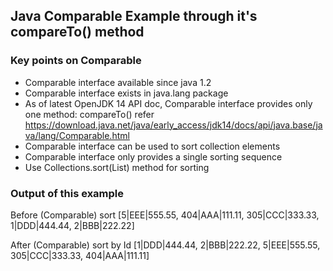 ## Java Comparable Example through it's compareTo() method

### Key points on Comparable

- Comparable interface available since java 1.2
- Comparable interface exists in java.lang package
- As of latest OpenJDK 14 API doc, Comparable interface provides only one method: compareTo()
	refer https://download.java.net/java/early_access/jdk14/docs/api/java.base/java/lang/Comparable.html
- Comparable interface can be used to sort collection elements
- Comparable interface only provides a single sorting sequence
- Use Collections.sort(List) method for sorting

### Output of this example

Before (Comparable) sort	    [5|EEE|555.55, 404|AAA|111.11, 305|CCC|333.33, 1|DDD|444.44, 2|BBB|222.22]

After (Comparable) sort by Id	[1|DDD|444.44, 2|BBB|222.22, 5|EEE|555.55, 305|CCC|333.33, 404|AAA|111.11]
